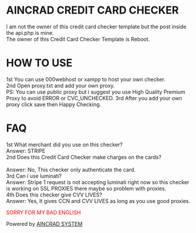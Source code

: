 # AINCRAD CREDIT CARD CHECKER
I am not the owner of this credit card checker template but the post inside the api.php is mine.<br>
The owner of this Credit Card Checker Template is Reboot.

# HOW TO USE
1st You can use 000webhost or xampp to host your own checker.<br>
2nd Open proxy.txt and add your own proxy.</br>
PS: You can use public proxy but i suggest you use High Quality Premium Proxy to avoid ERROR or CVC_UNCHECKED. 
3rd After you add your own proxy click save then Happy Checking.

# FAQ
1st What merchant did you use on this checker?<br>
Answer: STRIPE<br>
2nd Does this Credit Card Checker make charges on the cards?<br><br>
Answer: No, This checker only authenticate the card.<br>
3rd Can i use luminati?<br>
Answer: Stripe 1 request is not accepting luminati right now so this checker is working on SSL PROXIES there maybe so problem with proxies.<br>
4th Does this checker give CVV LIVES?<br>
Answer: Yes, It gives CCN and CVV LIVES as long as you use good proxies.<br>

<font color="red">SORRY FOR MY BAD ENGLISH</font><br>

Powered by [AINCRAD SYSTEM](https://www.messenger.com/t/2934773826651727)
